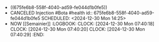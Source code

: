 - ((675fe6b8-558f-4040-ad59-fe044d1b0fe5))
- CANCELED Injection #Bota #health 
  id:: 675fe6b8-558f-4040-ad59-fe044d1b0fe5
  SCHEDULED: <2024-12-30 Mon 14:25>
- NOW [[Semainier]]
  :LOGBOOK:
  CLOCK: [2024-12-30 Mon 07:40:18]
  CLOCK: [2024-12-30 Mon 07:40:20]
  CLOCK: [2024-12-30 Mon 07:40:29]
  :END:
